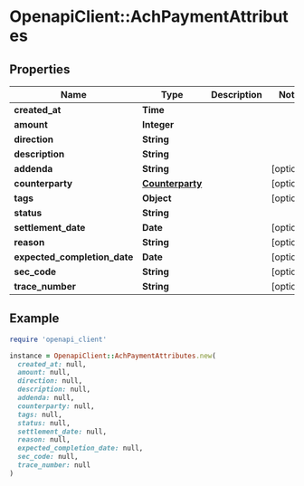 # OpenapiClient::AchPaymentAttributes

## Properties

| Name | Type | Description | Notes |
| ---- | ---- | ----------- | ----- |
| **created_at** | **Time** |  |  |
| **amount** | **Integer** |  |  |
| **direction** | **String** |  |  |
| **description** | **String** |  |  |
| **addenda** | **String** |  | [optional] |
| **counterparty** | [**Counterparty**](Counterparty.md) |  | [optional] |
| **tags** | **Object** |  | [optional] |
| **status** | **String** |  |  |
| **settlement_date** | **Date** |  | [optional] |
| **reason** | **String** |  | [optional] |
| **expected_completion_date** | **Date** |  | [optional] |
| **sec_code** | **String** |  | [optional] |
| **trace_number** | **String** |  | [optional] |

## Example

```ruby
require 'openapi_client'

instance = OpenapiClient::AchPaymentAttributes.new(
  created_at: null,
  amount: null,
  direction: null,
  description: null,
  addenda: null,
  counterparty: null,
  tags: null,
  status: null,
  settlement_date: null,
  reason: null,
  expected_completion_date: null,
  sec_code: null,
  trace_number: null
)
```

